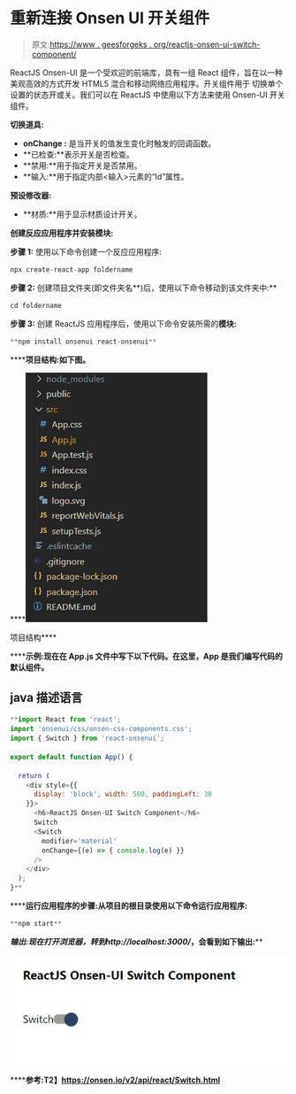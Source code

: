 # 重新连接 Onsen UI 开关组件

> 原文:[https://www . geesforgeks . org/reactjs-onsen-ui-switch-component/](https://www.geeksforgeeks.org/reactjs-onsen-ui-switch-component/)

ReactJS Onsen-UI 是一个受欢迎的前端库，具有一组 React 组件，旨在以一种美观高效的方式开发 HTML5 混合和移动网络应用程序。开关组件用于 切换单个设置的状态开或关。我们可以在 ReactJS 中使用以下方法来使用 Onsen-UI 开关组件。

**切换道具:**

*   **onChange :** 是当开关的值发生变化时触发的回调函数。
*   **已检查:**表示开关是否检查。
*   **禁用:**用于指定开关是否禁用。
*   **输入:**用于指定内部<输入>元素的“Id”属性。

**预设修改器:**

*   **材质:**用于显示材质设计开关。

**创建反应应用程序并安装模块:**

**步骤 1:** 使用以下命令创建一个反应应用程序:

```jsx
npx create-react-app foldername
```

**步骤 2:** 创建项目文件夹(即文件夹名**)后，使用以下命令移动到该文件夹中:**

```jsx
cd foldername
```

**步骤 3:** 创建 ReactJS 应用程序后，使用以下命令安装所需的****模块:****

```jsx
**npm install onsenui react-onsenui** 
```

******项目结构:**如下图。****

****![](img/f04ae0d8b722a9fff0bd9bd138b29c23.png)

项目结构**** 

******示例:**现在在 **App.js** 文件中写下以下代码。在这里，App 是我们编写代码的默认组件。****

## ****java 描述语言****

```jsx
**import React from 'react';
import 'onsenui/css/onsen-css-components.css';
import { Switch } from 'react-onsenui';

export default function App() {

  return (
    <div style={{
      display: 'block', width: 500, paddingLeft: 30
    }}>
      <h6>ReactJS Onsen-UI Switch Component</h6>
      Switch
      <Switch
        modifier='material'
        onChange={(e) => { console.log(e) }}
      />
    </div>
  );
}**
```

******运行应用程序的步骤:**从项目的根目录使用以下命令运行应用程序:****

```jsx
**npm start**
```

******输出:**现在打开浏览器，转到***http://localhost:3000/***，会看到如下输出:****

****![](img/6b2a2b7190c83e2d08ea77a19860b587.png)****

******参考:**T2】https://onsen.io/v2/api/react/Switch.html****